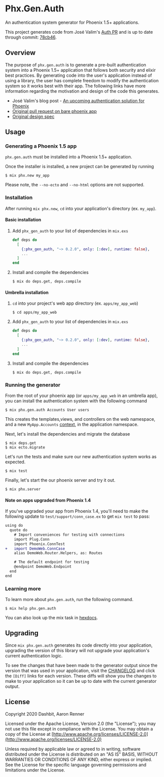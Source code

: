 # Phx.Gen.Auth

An authentication system generator for Phoenix 1.5+ applications.

This project generates code from José Valim's [Auth PR][auth pr] and is up to date
through commit: [78cb46](https://github.com/dashbitco/mix_phx_gen_auth_demo/pull/1/commits/78cb46ecc535878aec7a0255b9079a4cb4a42b27).

## Overview

The purpose of `phx.gen.auth` is to generate a pre-built authentication system into
a Phoenix 1.5+ application that follows both security and elixir best practices. By generating
code into the user's application instead of using a library, the user has complete freedom
to modify the authentication system so it works best with their app. The following links
have more information regarding the motivation and design of the code this generates.

* José Valim's blog post - [An upcoming authentication solution for Phoenix](https://dashbit.co/blog/a-new-authentication-solution-for-phoenix)
* [Original pull request on bare phoenix app][auth pr]
* [Original design spec](https://github.com/dashbitco/mix_phx_gen_auth_demo/blob/auth/README.md)


## Usage

### Generating a Phoenix 1.5 app

`phx.gen.auth` must be installed into a Phoenix 1.5+ application.

Once the installer is installed, a new project can be generated by running

    $ mix phx.new my_app

Please note, the `--no-ecto` and `--no-html` options are not supported.

### Installation

After running `mix phx.new`, `cd` into your application's directory (ex. `my_app`).

#### Basic installation

1. Add `phx_gen_auth` to your list of dependencies in `mix.exs`

    ```elixir
    def deps do
      [
        {:phx_gen_auth, "~> 0.2.0", only: [:dev], runtime: false},
        ...
      ]
    end
    ```
1. Install and compile the dependencies

    ```
    $ mix do deps.get, deps.compile
    ```

#### Umbrella installation

1. `cd` into your project's web app directory (ex. `apps/my_app_web`)

    ```
    $ cd apps/my_app_web
    ```
1. Add `phx_gen_auth` to your list of dependencies in `mix.exs`

    ```elixir
    def deps do
      [
        {:phx_gen_auth, "~> 0.2.0", only: [:dev], runtime: false},
        ...
      ]
    end
    ```
1. Install and compile the dependencies

    ```
    $ mix do deps.get, deps.compile
    ```

### Running the generator

From the root of your phoenix app (or `apps/my_app_web` in an umbrella app), you
can install the authentication system with the following command

    $ mix phx.gen.auth Accounts User users

This creates the templates,views, and controllers on the web namespace,
and a new `MyApp.Accounts` [context][phoenix contexts guide], in the application
namespace.

Next, let's install the dependencies and migrate the database

    $ mix deps.get
    $ mix ecto.migrate

Let's run the tests and make sure our new authentication system works as
expected.

    $ mix test

Finally, let's start the our phoenix server and try it out.

    $ mix phx.server

#### Note on apps upgraded from Phoenix 1.4

If you've upgraded your app from Phoenix 1.4, you'll need to make the following update to `test/support/conn_case.ex` to get `mix test` to pass:

```diff
using do
  quote do
    # Import conveniences for testing with connections
    import Plug.Conn
    import Phoenix.ConnTest
+   import DemoWeb.ConnCase
    alias DemoWeb.Router.Helpers, as: Routes

    # The default endpoint for testing
    @endpoint DemoWeb.Endpoint
  end
end
```

### Learning more

To learn more about `phx.gen.auth`, run the following command.

    $ mix help phx.gen.auth

You can also look up the mix task in [hexdocs](https://hexdocs.pm/phx_gen_auth).

## Upgrading

Since `mix phx.gen.auth` generates its code directly into your application, upgrading the version
of this library will not upgrade your application's current authentication logic.

To see the changes that have been made to the generator output since the version that was used in
your application, visit the [CHANGELOG](CHANGELOG.md) and click the `[Diff]` links for each
version. These diffs will show you the changes to make to your application so it can be up to date
with the current generator output.

## License

Copyright 2020 Dashbit, Aaron Renner

Licensed under the Apache License, Version 2.0 (the "License");
you may not use this file except in compliance with the License.
You may obtain a copy of the License at [http://www.apache.org/licenses/LICENSE-2.0](http://www.apache.org/licenses/LICENSE-2.0)

Unless required by applicable law or agreed to in writing, software
distributed under the License is distributed on an "AS IS" BASIS,
WITHOUT WARRANTIES OR CONDITIONS OF ANY KIND, either express or implied.
See the License for the specific language governing permissions and
limitations under the License.


[phoenix contexts guide]: https://hexdocs.pm/phoenix/contexts.html
[auth pr]: https://github.com/dashbitco/mix_phx_gen_auth_demo/pull/1
